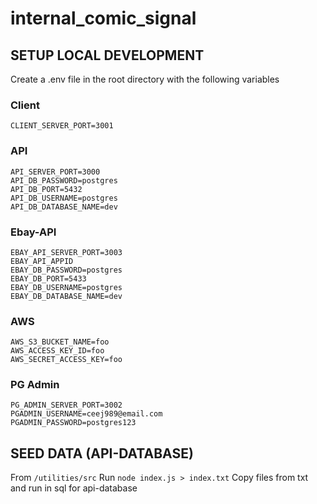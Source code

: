 # internal_comic_signal

## SETUP LOCAL DEVELOPMENT

Create a .env file in the root directory with the following variables

### Client

```
CLIENT_SERVER_PORT=3001
```

### API

```
API_SERVER_PORT=3000
API_DB_PASSWORD=postgres
API_DB_PORT=5432
API_DB_USERNAME=postgres
API_DB_DATABASE_NAME=dev
```

### Ebay-API

```
EBAY_API_SERVER_PORT=3003
EBAY_API_APPID
EBAY_DB_PASSWORD=postgres
EBAY_DB_PORT=5433
EBAY_DB_USERNAME=postgres
EBAY_DB_DATABASE_NAME=dev
```

### AWS

```
AWS_S3_BUCKET_NAME=foo
AWS_ACCESS_KEY_ID=foo
AWS_SECRET_ACCESS_KEY=foo
```

### PG Admin

```
PG_ADMIN_SERVER_PORT=3002
PGADMIN_USERNAME=ceej989@email.com
PGADMIN_PASSWORD=postgres123
```

## SEED DATA (API-DATABASE)
From ```/utilities/src```
Run ```node index.js > index.txt```
Copy files from txt and run in sql for api-database
